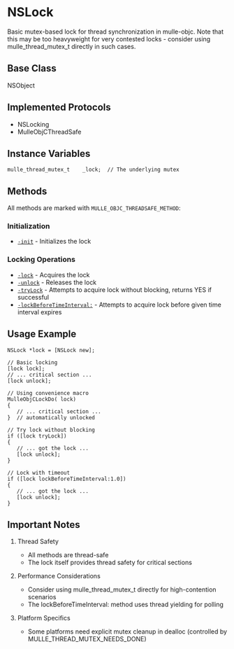 # NSLock

Basic mutex-based lock for thread synchronization in mulle-objc.
Note that this may be too heavyweight for very contested locks - consider
using mulle_thread_mutex_t directly in such cases.

## Base Class
NSObject

## Implemented Protocols
- NSLocking
- MulleObjCThreadSafe

## Instance Variables
```objc
mulle_thread_mutex_t    _lock;  // The underlying mutex
```

## Methods

All methods are marked with `MULLE_OBJC_THREADSAFE_METHOD`:

### Initialization
- [`-init`](https://www.perplexity.ai/search?q=Please+create+some+detailed+API+documentation+for+the+method+init+of+NSLock+of+the+MulleObjC+project+https://github.com/mulle-objc/MulleObjC.+You+will+find+source+code+probably+at+https://github.com/mulle-objc/MulleObjC/blob/master/src/class/NSLock.m+and+the+header+at+https://github.com/mulle-objc/MulleObjC/blob/master/src/class/NSLock.h+and+there+may+also+be+tests+for+it+in+the+test/+folder) - Initializes the lock

### Locking Operations
- [`-lock`](https://www.perplexity.ai/search?q=Please+create+some+detailed+API+documentation+for+the+method+lock+of+NSLock+of+the+MulleObjC+project+https://github.com/mulle-objc/MulleObjC.+You+will+find+source+code+probably+at+https://github.com/mulle-objc/MulleObjC/blob/master/src/class/NSLock.m+and+the+header+at+https://github.com/mulle-objc/MulleObjC/blob/master/src/class/NSLock.h+and+there+may+also+be+tests+for+it+in+the+test/+folder) - Acquires the lock
- [`-unlock`](https://www.perplexity.ai/search?q=Please+create+some+detailed+API+documentation+for+the+method+unlock+of+NSLock+of+the+MulleObjC+project+https://github.com/mulle-objc/MulleObjC.+You+will+find+source+code+probably+at+https://github.com/mulle-objc/MulleObjC/blob/master/src/class/NSLock.m+and+the+header+at+https://github.com/mulle-objc/MulleObjC/blob/master/src/class/NSLock.h+and+there+may+also+be+tests+for+it+in+the+test/+folder) - Releases the lock
- [`-tryLock`](https://www.perplexity.ai/search?q=Please+create+some+detailed+API+documentation+for+the+method+tryLock+of+NSLock+of+the+MulleObjC+project+https://github.com/mulle-objc/MulleObjC.+You+will+find+source+code+probably+at+https://github.com/mulle-objc/MulleObjC/blob/master/src/class/NSLock.m+and+the+header+at+https://github.com/mulle-objc/MulleObjC/blob/master/src/class/NSLock.h+and+there+may+also+be+tests+for+it+in+the+test/+folder) - Attempts to acquire lock without blocking, returns YES if successful
- [`-lockBeforeTimeInterval:`](https://www.perplexity.ai/search?q=Please+create+some+detailed+API+documentation+for+the+method+lockBeforeTimeInterval+of+NSLock+of+the+MulleObjC+project+https://github.com/mulle-objc/MulleObjC.+You+will+find+source+code+probably+at+https://github.com/mulle-objc/MulleObjC/blob/master/src/class/NSLock.m+and+the+header+at+https://github.com/mulle-objc/MulleObjC/blob/master/src/class/NSLock.h+and+there+may+also+be+tests+for+it+in+the+test/+folder) - Attempts to acquire lock before given time interval expires

## Usage Example

```objc
NSLock *lock = [NSLock new];

// Basic locking
[lock lock];
// ... critical section ...
[lock unlock];

// Using convenience macro
MulleObjCLockDo( lock)
{
   // ... critical section ...
}  // automatically unlocked

// Try lock without blocking
if ([lock tryLock])
{
   // ... got the lock ...
   [lock unlock];
}

// Lock with timeout
if ([lock lockBeforeTimeInterval:1.0])
{
   // ... got the lock ...
   [lock unlock];
}
```

## Important Notes

1. Thread Safety
   - All methods are thread-safe
   - The lock itself provides thread safety for critical sections

2. Performance Considerations
   - Consider using mulle_thread_mutex_t directly for high-contention scenarios
   - The lockBeforeTimeInterval: method uses thread yielding for polling

3. Platform Specifics
   - Some platforms need explicit mutex cleanup in dealloc (controlled by MULLE_THREAD_MUTEX_NEEDS_DONE)
